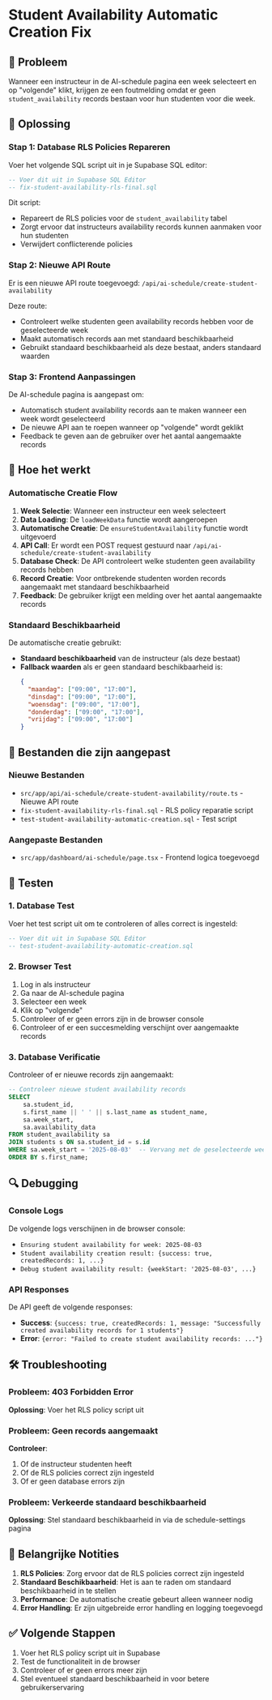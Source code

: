 # Student Availability Automatic Creation Fix

## 🎯 Probleem
Wanneer een instructeur in de AI-schedule pagina een week selecteert en op "volgende" klikt, krijgen ze een foutmelding omdat er geen `student_availability` records bestaan voor hun studenten voor die week.

## 🔧 Oplossing

### Stap 1: Database RLS Policies Repareren

Voer het volgende SQL script uit in je Supabase SQL editor:

```sql
-- Voer dit uit in Supabase SQL Editor
-- fix-student-availability-rls-final.sql
```

Dit script:
- Repareert de RLS policies voor de `student_availability` tabel
- Zorgt ervoor dat instructeurs availability records kunnen aanmaken voor hun studenten
- Verwijdert conflicterende policies

### Stap 2: Nieuwe API Route

Er is een nieuwe API route toegevoegd: `/api/ai-schedule/create-student-availability`

Deze route:
- Controleert welke studenten geen availability records hebben voor de geselecteerde week
- Maakt automatisch records aan met standaard beschikbaarheid
- Gebruikt standaard beschikbaarheid als deze bestaat, anders standaard waarden

### Stap 3: Frontend Aanpassingen

De AI-schedule pagina is aangepast om:
- Automatisch student availability records aan te maken wanneer een week wordt geselecteerd
- De nieuwe API aan te roepen wanneer op "volgende" wordt geklikt
- Feedback te geven aan de gebruiker over het aantal aangemaakte records

## 🚀 Hoe het werkt

### Automatische Creatie Flow

1. **Week Selectie**: Wanneer een instructeur een week selecteert
2. **Data Loading**: De `loadWeekData` functie wordt aangeroepen
3. **Automatische Creatie**: De `ensureStudentAvailability` functie wordt uitgevoerd
4. **API Call**: Er wordt een POST request gestuurd naar `/api/ai-schedule/create-student-availability`
5. **Database Check**: De API controleert welke studenten geen availability records hebben
6. **Record Creatie**: Voor ontbrekende studenten worden records aangemaakt met standaard beschikbaarheid
7. **Feedback**: De gebruiker krijgt een melding over het aantal aangemaakte records

### Standaard Beschikbaarheid

De automatische creatie gebruikt:
- **Standaard beschikbaarheid** van de instructeur (als deze bestaat)
- **Fallback waarden** als er geen standaard beschikbaarheid is:
  ```json
  {
    "maandag": ["09:00", "17:00"],
    "dinsdag": ["09:00", "17:00"],
    "woensdag": ["09:00", "17:00"],
    "donderdag": ["09:00", "17:00"],
    "vrijdag": ["09:00", "17:00"]
  }
  ```

## 📁 Bestanden die zijn aangepast

### Nieuwe Bestanden
- `src/app/api/ai-schedule/create-student-availability/route.ts` - Nieuwe API route
- `fix-student-availability-rls-final.sql` - RLS policy reparatie script
- `test-student-availability-automatic-creation.sql` - Test script

### Aangepaste Bestanden
- `src/app/dashboard/ai-schedule/page.tsx` - Frontend logica toegevoegd

## 🧪 Testen

### 1. Database Test
Voer het test script uit om te controleren of alles correct is ingesteld:

```sql
-- Voer dit uit in Supabase SQL Editor
-- test-student-availability-automatic-creation.sql
```

### 2. Browser Test
1. Log in als instructeur
2. Ga naar de AI-schedule pagina
3. Selecteer een week
4. Klik op "volgende"
5. Controleer of er geen errors zijn in de browser console
6. Controleer of er een succesmelding verschijnt over aangemaakte records

### 3. Database Verificatie
Controleer of er nieuwe records zijn aangemaakt:

```sql
-- Controleer nieuwe student availability records
SELECT 
    sa.student_id,
    s.first_name || ' ' || s.last_name as student_name,
    sa.week_start,
    sa.availability_data
FROM student_availability sa
JOIN students s ON sa.student_id = s.id
WHERE sa.week_start = '2025-08-03'  -- Vervang met de geselecteerde week
ORDER BY s.first_name;
```

## 🔍 Debugging

### Console Logs
De volgende logs verschijnen in de browser console:
- `Ensuring student availability for week: 2025-08-03`
- `Student availability creation result: {success: true, createdRecords: 1, ...}`
- `Debug student availability result: {weekStart: '2025-08-03', ...}`

### API Responses
De API geeft de volgende responses:
- **Success**: `{success: true, createdRecords: 1, message: "Successfully created availability records for 1 students"}`
- **Error**: `{error: "Failed to create student availability records: ..."}`

## 🛠️ Troubleshooting

### Probleem: 403 Forbidden Error
**Oplossing**: Voer het RLS policy script uit

### Probleem: Geen records aangemaakt
**Controleer**:
1. Of de instructeur studenten heeft
2. Of de RLS policies correct zijn ingesteld
3. Of er geen database errors zijn

### Probleem: Verkeerde standaard beschikbaarheid
**Oplossing**: Stel standaard beschikbaarheid in via de schedule-settings pagina

## 📝 Belangrijke Notities

1. **RLS Policies**: Zorg ervoor dat de RLS policies correct zijn ingesteld
2. **Standaard Beschikbaarheid**: Het is aan te raden om standaard beschikbaarheid in te stellen
3. **Performance**: De automatische creatie gebeurt alleen wanneer nodig
4. **Error Handling**: Er zijn uitgebreide error handling en logging toegevoegd

## ✅ Volgende Stappen

1. Voer het RLS policy script uit in Supabase
2. Test de functionaliteit in de browser
3. Controleer of er geen errors meer zijn
4. Stel eventueel standaard beschikbaarheid in voor betere gebruikerservaring 